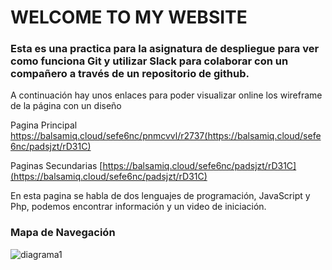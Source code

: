 # WELCOME TO MY WEBSITE
 
 ###  Esta es una practica para la asignatura de despliegue para ver como funciona Git y utilizar Slack para colaborar con un compañero a través de un repositorio de github.
 
A continuación hay unos enlaces para poder visualizar online los wireframe de la página con un diseño 

Pagina Principal
https://balsamiq.cloud/sefe6nc/pnmcvvl/r2737(https://balsamiq.cloud/sefe6nc/padsjzt/rD31C)

Paginas Secundarias
[https://balsamiq.cloud/sefe6nc/padsjzt/rD31C](https://balsamiq.cloud/sefe6nc/padsjzt/rD31C)

En esta pagina se habla de dos lenguajes de programación, JavaScript y Php, podemos encontrar información y un video de iniciación.

 ###  Mapa de Navegación
![diagrama1](https://user-images.githubusercontent.com/39703105/52436073-996de580-2b13-11e9-8084-048491b1a06f.png)

